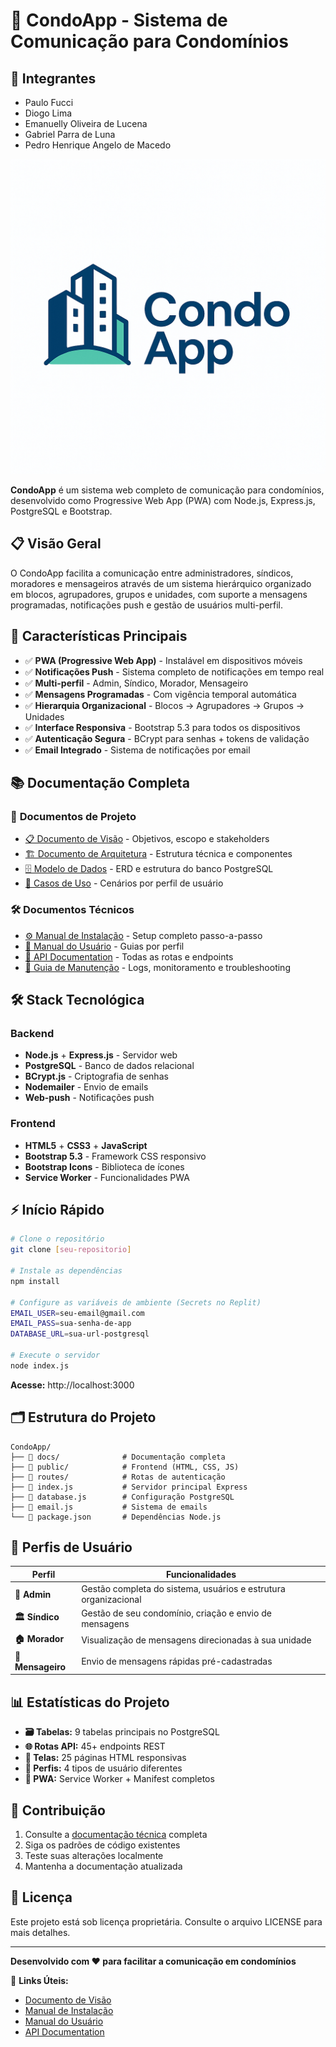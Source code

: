 
# 🏢 CondoApp - Sistema de Comunicação para Condomínios

## 👥 Integrantes
- Paulo Fucci
- Diogo Lima
- Emanuelly Oliveira de Lucena
- Gabriel Parra de Luna
- Pedro Henrique Angelo de Macedo

![CondoApp](public/assets/logo-condoapp.png)

**CondoApp** é um sistema web completo de comunicação para condomínios, desenvolvido como Progressive Web App (PWA) com Node.js, Express.js, PostgreSQL e Bootstrap.

## 📋 Visão Geral

O CondoApp facilita a comunicação entre administradores, síndicos, moradores e mensageiros através de um sistema hierárquico organizado em blocos, agrupadores, grupos e unidades, com suporte a mensagens programadas, notificações push e gestão de usuários multi-perfil.

## 🚀 Características Principais

- ✅ **PWA (Progressive Web App)** - Instalável em dispositivos móveis
- ✅ **Notificações Push** - Sistema completo de notificações em tempo real
- ✅ **Multi-perfil** - Admin, Síndico, Morador, Mensageiro
- ✅ **Mensagens Programadas** - Com vigência temporal automática
- ✅ **Hierarquia Organizacional** - Blocos → Agrupadores → Grupos → Unidades
- ✅ **Interface Responsiva** - Bootstrap 5.3 para todos os dispositivos
- ✅ **Autenticação Segura** - BCrypt para senhas + tokens de validação
- ✅ **Email Integrado** - Sistema de notificações por email

## 📚 Documentação Completa

### 📖 **Documentos de Projeto**
- [📋 Documento de Visão](docs/01-documento-visao.md) - Objetivos, escopo e stakeholders
- [🏗️ Documento de Arquitetura](docs/02-documento-arquitetura.md) - Estrutura técnica e componentes
- [🗄️ Modelo de Dados](docs/03-modelo-dados.md) - ERD e estrutura do banco PostgreSQL
- [👤 Casos de Uso](docs/04-casos-uso.md) - Cenários por perfil de usuário

### 🛠️ **Documentos Técnicos**
- [⚙️ Manual de Instalação](docs/05-manual-instalacao.md) - Setup completo passo-a-passo
- [📱 Manual do Usuário](docs/06-manual-usuario.md) - Guias por perfil
- [🔌 API Documentation](docs/07-api-documentation.md) - Todas as rotas e endpoints
- [🔧 Guia de Manutenção](docs/08-guia-manutencao.md) - Logs, monitoramento e troubleshooting

## 🛠️ Stack Tecnológica

### **Backend**
- **Node.js** + **Express.js** - Servidor web
- **PostgreSQL** - Banco de dados relacional
- **BCrypt.js** - Criptografia de senhas
- **Nodemailer** - Envio de emails
- **Web-push** - Notificações push

### **Frontend**
- **HTML5** + **CSS3** + **JavaScript**
- **Bootstrap 5.3** - Framework CSS responsivo
- **Bootstrap Icons** - Biblioteca de ícones
- **Service Worker** - Funcionalidades PWA

## ⚡ Início Rápido

```bash
# Clone o repositório
git clone [seu-repositorio]

# Instale as dependências
npm install

# Configure as variáveis de ambiente (Secrets no Replit)
EMAIL_USER=seu-email@gmail.com
EMAIL_PASS=sua-senha-de-app
DATABASE_URL=sua-url-postgresql

# Execute o servidor
node index.js
```

**Acesse:** http://localhost:3000

## 🗂️ Estrutura do Projeto

```
CondoApp/
├── 📁 docs/              # Documentação completa
├── 📁 public/            # Frontend (HTML, CSS, JS)
├── 📁 routes/            # Rotas de autenticação
├── 📄 index.js           # Servidor principal Express
├── 📄 database.js        # Configuração PostgreSQL
├── 📄 email.js           # Sistema de emails
└── 📄 package.json       # Dependências Node.js
```

## 👥 Perfis de Usuário

| Perfil | Funcionalidades |
|--------|-----------------|
| **👑 Admin** | Gestão completa do sistema, usuários e estrutura organizacional |
| **🏛️ Síndico** | Gestão de seu condomínio, criação e envio de mensagens |
| **🏠 Morador** | Visualização de mensagens direcionadas à sua unidade |
| **📨 Mensageiro** | Envio de mensagens rápidas pré-cadastradas |

## 📊 Estatísticas do Projeto

- **🗃️ Tabelas:** 9 tabelas principais no PostgreSQL
- **🌐 Rotas API:** 45+ endpoints REST
- **📱 Telas:** 25 páginas HTML responsivas
- **👤 Perfis:** 4 tipos de usuário diferentes
- **📡 PWA:** Service Worker + Manifest completos

## 🤝 Contribuição

1. Consulte a [documentação técnica](docs/) completa
2. Siga os padrões de código existentes
3. Teste suas alterações localmente
4. Mantenha a documentação atualizada

## 📄 Licença

Este projeto está sob licença proprietária. Consulte o arquivo LICENSE para mais detalhes.

---

**Desenvolvido com ❤️ para facilitar a comunicação em condomínios**

🔗 **Links Úteis:**
- [Documento de Visão](docs/01-documento-visao.md)
- [Manual de Instalação](docs/05-manual-instalacao.md)  
- [Manual do Usuário](docs/06-manual-usuario.md)
- [API Documentation](docs/07-api-documentation.md)
